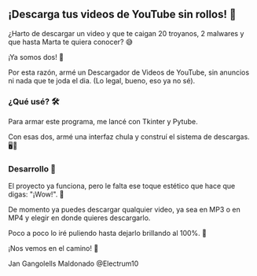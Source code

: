 ## ¡Descarga tus videos de YouTube sin rollos! 🎉

¿Harto de descargar un video y que te caigan 20 troyanos, 2 malwares y que hasta Marta te quiera conocer? 😅

¡Ya somos dos! 🙌

Por esta razón, armé un Descargador de Videos de YouTube, sin anuncios ni nada que te joda el dia. (Lo legal, bueno, eso ya no sé). 

### ¿Qué usé? 🛠️

Para armar este programa, me lancé con Tkinter y Pytube.

Con esas dos, armé una interfaz chula y construí el sistema de descargas. 🖥️💾

### Desarrollo 🔨

El proyecto ya funciona, pero le falta ese toque estético que hace que digas: "¡Wow!". 💫

De momento ya puedes descargar qualquier video, ya sea en MP3 o en MP4 y elegir en donde quieres descargarlo.

Poco a poco lo iré puliendo hasta dejarlo brillando al 100%. 💪

¡Nos vemos en el camino! 👋

Jan Gangolells Maldonado
@Electrum10